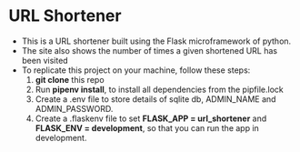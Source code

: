 # URL Shortener

-   This is a URL shortener built using the Flask microframework of python.
-   The site also shows the number of times a given shortened URL has been visited
-   To replicate this project on your machine, follow these steps:
    1. **git clone** this repo
    2. Run **pipenv install**, to install all dependencies from the pipfile.lock
    3. Create a .env file to store details of sqlite db, ADMIN_NAME and ADMIN_PASSWORD.
    4. Create a .flaskenv file to set **FLASK_APP = url_shortener** and **FLASK_ENV = development**, so that you can run the app in development.
